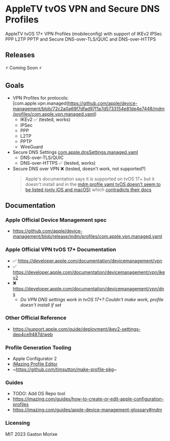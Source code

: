 # AppleTV tvOS VPN and Secure DNS Profiles

AppleTV tvOS 17+ VPN Profiles (mobileconfig) with support of IKEv2 IPSec PPP L2TP PPTP and Secure DNS-over-TLS/QUIC and DNS-over-HTTPS

## Releases

⚡️ Coming Soon ⚡️

## Goals

- VPN Profiles for protocols: [com.apple.vpn.managed(https://github.com/apple/device-management/blob/72c2a0a69f7dfad97f1a7d5733154e81de4e7448/mdm/profiles/com.apple.vpn.managed.yaml)
  - IKEv2 ✅ (tested, works)
  - IPSec
  - PPP
  - L2TP
  - PPTP
  - WireGuard
- Secure DNS Settings [com.apple.dnsSettings.managed.yaml](https://github.com/apple/device-management/blob/72c2a0a69f7dfad97f1a7d5733154e81de4e7448/mdm/profiles/com.apple.dnsSettings.managed.yaml)
  - DNS-over-TLS/QUIC 
  - DNS-over-HTTPS ✅ (tested, works)
- Secure DNS over VPN ❌ (tested, doesn't work, not supported?)
  > Apple's documentation says it is supported on tvOS 17+ but it doesn't install and in the [mdm profile yaml tvOS doesn't seem to be listed (only iOS and macOS)](https://github.com/apple/device-management/blob/72c2a0a69f7dfad97f1a7d5733154e81de4e7448/mdm/profiles/com.apple.vpn.managed.yaml#L1178-L1194) which [contradicts their docs](https://developer.apple.com/documentation/devicemanagement/vpn/dns)

## Documentation

### Apple Official Device Management spec

- https://github.com/apple/device-management/blob/release/mdm/profiles/com.apple.vpn.managed.yaml

### Apple Official VPN tvOS 17+ Documentation

- ✅ https://developer.apple.com/documentation/devicemanagement/vpn
- ✅ https://developer.apple.com/documentation/devicemanagement/vpn/ikev2
- ❌ https://developer.apple.com/documentation/devicemanagement/vpn/dns
  - *Do VPN DNS settings work in tvOS 17+? Couldn't make work, profile doesn't install if set*

### Other Official Reference 

- https://support.apple.com/guide/deployment/ikev2-settings-dep4ce9487d/web

### Profile Generation Tooling

- Apple Configurator 2
- [iMazing Profile Editor](https://imazing.com/profile-editor)
- ~https://github.com/timsutton/make-profile-pkg~

### Guides
- TODO: Add OS Repo tool 
- https://imazing.com/guides/how-to-create-or-edit-apple-configuration-profiles
- https://imazing.com/guides/apple-device-management-glossary#mdm


### Licensing

MIT 2023 Gaston Morixe

